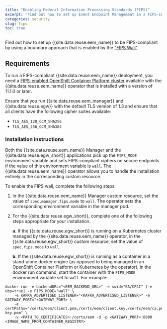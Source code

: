 ```yaml
---
title: "Enabling Federal Information Processing Standards (FIPS)"
excerpt: "Find out how to set up Event Endpoint Management in a FIPS-compliant manner."
categories: security
slug: fips
toc: true
---
```


Find out how to set up {{site.data.reuse.eem_name}} to be FIPS-compliant by using a boundary approach that is enabled by the ["FIPS Wall"](https://www.ibm.com/docs/cloud-paks/foundational-services/3.23?topic=compliance-considerations-fips#fipswall).


## Requirements

To run a FIPS-compliant {{site.data.reuse.eem_name}} deployment, you need a [FIPS-enabled OpenShift Container Platform cluster](https://docs.openshift.com/container-platform/4.10/installing/installing-fips.html#installing-fips-mode_installing-fips) available with the {{site.data.reuse.eem_name}} operator that is installed 
with a version of 11.1.0 or later.

Ensure that you run {{site.data.reuse.eem_manager}} and {{site.data.reuse.egw}} with the default TLS version of 1.3 and ensure that all clients have the following cipher suites available:
- `TLS_AES_128_GCM_SHA256`
- `TLS_AES_256_GCM_SHA384`

### Installation instructions

Both the {{site.data.reuse.eem_name}} Manager and the {{site.data.reuse.egw_short}} applications pick up the `FIPS_MODE` environment variable and sets FIPS-compliant ciphers on secure endpoints if the value of this environment variable is `wall`. The {{site.data.reuse.eem_name}} operator allows you to handle the installation entirely in the corresponding custom resource. 

To enable the FIPS wall, complete the following steps.
1. In the {{site.data.reuse.eem_name}} Manager custom resource, set the value of `spec.manager.fips.mode` to `wall`.  The operator sets the corresponding environment variable in the manager pod.

1. For the {{site.data.reuse.egw_short}}, complete one of the following steps appropriate for your installation.

    **a.** If the {{site.data.reuse.egw_short}} is running on a Kubernetes cluster managed by the {{site.data.reuse.eem_name}} operator, in the {{site.data.reuse.egw_short}} custom resource, set the value of `spec.fips.mode` to `wall`.  

    **b.** If the {{site.data.reuse.egw_short}} is running as a container in a stand-alone docker engine (as opposed to being managed in an OpenShift Container Platform or Kubernetes by the operator), in the docker run command, start the container with the `FIPS_MODE` environment variable set to `wall`. For example:

```
docker run -e backendURL="<EEM_BACKEND_URL>" -e swid="EA/CP4I" [-e ubp=true] -e FIPS_MODE="wall" \
    -e KAFKA_ADVERTISED_LISTENER="<KAFKA_ADVERTISED_LISTENER>" -e GATEWAY_PORT="<GATEWAY_PORT> \
    -e certPaths="/certs/eem/client.pem,/certs/eem/client.key,/certs/eem/ca.pem,/certs/eem/egwclient.pem,/certs/eem/egwclient-key.pem" \
    -v <PATH_TO_CERTIFICATES>:/certs/eem -d -p <GATEWAY_PORT>:8080 <IMAGE_NAME_FROM_CONTAINER_REGISTRY>
```
